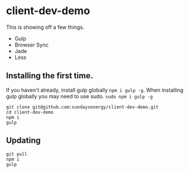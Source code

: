 client-dev-demo
===============

This is showing off a few things.

* Gulp
* Browser Sync
* Jade
* Less

## Installing the first time.

If you haven't already, install gulp globally `npm i gulp -g`. When installing gulp globally you may need to use sudo. `sudo npm i gulp -g`

    git clone git@github.com:sundaysenergy/client-dev-demo.git
    cd client-dev-demo
    npm i
    gulp

## Updating

    git pull
    npm i
    gulp
